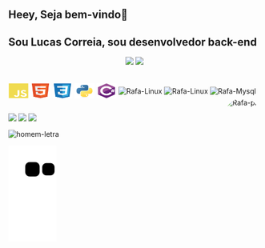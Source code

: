 ## Heey, Seja bem-vindo👋
##  Sou Lucas Correia, sou desenvolvedor back-end

<div align="center">
   <img height="165 cm" src="https://github-readme-stats.vercel.app/api?username=lucasmcorreia7&show_icons=true&theme=title_color&include_all_commits=true&count_private=true"/>
  <img height="165 cm" src="https://github-readme-stats.vercel.app/api/top-langs/?username=lucasmcorreia7&layout=compact&langs_count=7&theme=dracula"/>
</div>

<div style="display: inline_block"><br>
  
   

<div style="display: inline_block"><br>
  <img align="center" alt="Rafa-Js" height="30" width="40" src="https://raw.githubusercontent.com/devicons/devicon/master/icons/javascript/javascript-plain.svg">
  <img align="center" alt="Rafa-HTML" height="30" width="40" src="https://raw.githubusercontent.com/devicons/devicon/master/icons/html5/html5-original.svg">
  <img align="center" alt="Rafa-CSS" height="30" width="40" src="https://raw.githubusercontent.com/devicons/devicon/master/icons/css3/css3-original.svg">
  <img align="center" alt="Rafa-Python" height="30" width="40" src="https://raw.githubusercontent.com/devicons/devicon/master/icons/python/python-original.svg">
  <img align="center" alt="Rafa-Csharp" height="30" width="40" src="https://raw.githubusercontent.com/devicons/devicon/master/icons/csharp/csharp-original.svg">
  <img align="center" alt="Rafa-Linux"  height="30" width"40" <img src="https://cdn.jsdelivr.net/gh/devicons/devicon/icons/linux/linux-original.svg" />
  <img align="center" alt="Rafa-Linux"  height="30" width"40"
  <img align="center" alt="Rafa-Java"   height="30" width"40" <img src="https://cdn.jsdelivr.net/gh/devicons/devicon/icons/java/java-original.svg" />
  <img align="center" alt="Rafa-Mysql"  height="30" width"40"  <img src="https://cdn.jsdelivr.net/gh/devicons/devicon/icons/mysql/mysql-original.svg" />

       
       
   <img align="right" alt="Rafa-pic" height="150" style="border-radius:50px;" src="https://media.discordapp.net/attachments/639956127056134178/890373478988013628/Publicacoes_Instagram_1_1.png?width=676&height=676">
</div>
  
  ##      
  
<div> 
  
  <a href="https://www.instagram.com/lucaahttp/" target="_blank"><img src="https://img.shields.io/badge/-Instagram-%23E4405F?style=for-the-badge&logo=instagram&logoColor=white" target="_blank"></a>
  <a href = "marcelinocorreia07@gmail.com"><img src="https://img.shields.io/badge/-Gmail-%23333?style=for-the-badge&logo=gmail&logoColor=white" target="_blank"></a>
  <a href="https://www.linkedin.com/in/lucas-correia-480082194/" target="_blank"><img src="https://img.shields.io/badge/-LinkedIn-%230077B5?style=for-the-badge&logo=linkedin&logoColor=white" target="_blank"></a> 
   </div>
   
   
   ![homem-letra](https://github.com/roboticapratica/Linguagem-C/blob/master/homem%20letra.gif)
   
   
   </div>
   
 ![Snake animation](https://github.com/rafaballerini/rafaballerini/blob/output/github-contribution-grid-snake.svg)
 
</div>
